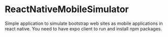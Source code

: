 # ReactNativeMobileSimulator
Simple application to simulate bootstrap web sites as mobile applications in react native. You need to have expo client to run and install npm packages.
